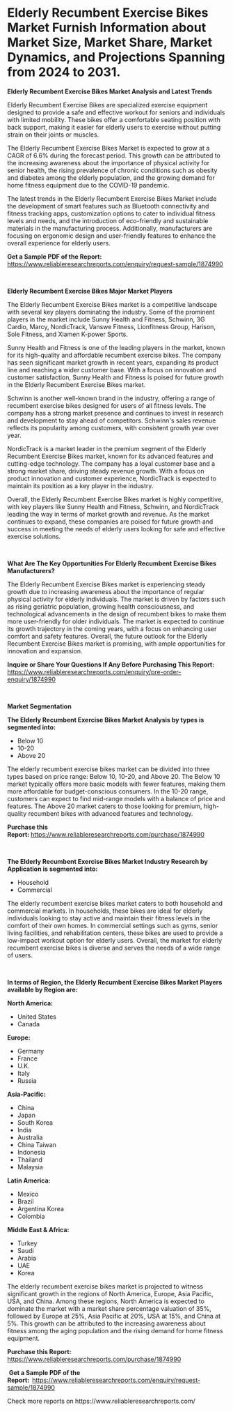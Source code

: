 <p><h1>Elderly Recumbent Exercise Bikes Market Furnish Information about Market Size, Market Share, Market Dynamics, and Projections Spanning from 2024 to 2031.</h1></p><p><strong>Elderly Recumbent Exercise Bikes Market Analysis and Latest Trends</strong></p>
<p><p>Elderly Recumbent Exercise Bikes are specialized exercise equipment designed to provide a safe and effective workout for seniors and individuals with limited mobility. These bikes offer a comfortable seating position with back support, making it easier for elderly users to exercise without putting strain on their joints or muscles.</p><p>The Elderly Recumbent Exercise Bikes Market is expected to grow at a CAGR of 6.6% during the forecast period. This growth can be attributed to the increasing awareness about the importance of physical activity for senior health, the rising prevalence of chronic conditions such as obesity and diabetes among the elderly population, and the growing demand for home fitness equipment due to the COVID-19 pandemic.</p><p>The latest trends in the Elderly Recumbent Exercise Bikes Market include the development of smart features such as Bluetooth connectivity and fitness tracking apps, customization options to cater to individual fitness levels and needs, and the introduction of eco-friendly and sustainable materials in the manufacturing process. Additionally, manufacturers are focusing on ergonomic design and user-friendly features to enhance the overall experience for elderly users.</p></p>
<p><strong>Get a Sample PDF of the Report:&nbsp;</strong> <a href="https://www.reliableresearchreports.com/enquiry/request-sample/1874990">https://www.reliableresearchreports.com/enquiry/request-sample/1874990</a></p>
<p>&nbsp;</p>
<p><strong>Elderly Recumbent Exercise Bikes Major Market Players</strong></p>
<p><p>The Elderly Recumbent Exercise Bikes market is a competitive landscape with several key players dominating the industry. Some of the prominent players in the market include Sunny Health and Fitness, Schwinn, 3G Cardio, Marcy, NordicTrack, Vanswe Fitness, Lionfitness Group, Harison, Sole Fitness, and Xiamen K-power Sports.</p><p>Sunny Health and Fitness is one of the leading players in the market, known for its high-quality and affordable recumbent exercise bikes. The company has seen significant market growth in recent years, expanding its product line and reaching a wider customer base. With a focus on innovation and customer satisfaction, Sunny Health and Fitness is poised for future growth in the Elderly Recumbent Exercise Bikes market.</p><p>Schwinn is another well-known brand in the industry, offering a range of recumbent exercise bikes designed for users of all fitness levels. The company has a strong market presence and continues to invest in research and development to stay ahead of competitors. Schwinn's sales revenue reflects its popularity among customers, with consistent growth year over year.</p><p>NordicTrack is a market leader in the premium segment of the Elderly Recumbent Exercise Bikes market, known for its advanced features and cutting-edge technology. The company has a loyal customer base and a strong market share, driving steady revenue growth. With a focus on product innovation and customer experience, NordicTrack is expected to maintain its position as a key player in the industry.</p><p>Overall, the Elderly Recumbent Exercise Bikes market is highly competitive, with key players like Sunny Health and Fitness, Schwinn, and NordicTrack leading the way in terms of market growth and revenue. As the market continues to expand, these companies are poised for future growth and success in meeting the needs of elderly users looking for safe and effective exercise solutions.</p></p>
<p>&nbsp;</p>
<p><strong>What Are The Key Opportunities For Elderly Recumbent Exercise Bikes Manufacturers?</strong></p>
<p><p>The Elderly Recumbent Exercise Bikes market is experiencing steady growth due to increasing awareness about the importance of regular physical activity for elderly individuals. The market is driven by factors such as rising geriatric population, growing health consciousness, and technological advancements in the design of recumbent bikes to make them more user-friendly for older individuals. The market is expected to continue its growth trajectory in the coming years, with a focus on enhancing user comfort and safety features. Overall, the future outlook for the Elderly Recumbent Exercise Bikes market is promising, with ample opportunities for innovation and expansion.</p></p>
<p><strong>Inquire or Share Your Questions If Any Before Purchasing This Report:</strong> <a href="https://www.reliableresearchreports.com/enquiry/pre-order-enquiry/1874990">https://www.reliableresearchreports.com/enquiry/pre-order-enquiry/1874990</a></p>
<p>&nbsp;</p>
<p><strong>Market Segmentation</strong></p>
<p><strong>The Elderly Recumbent Exercise Bikes Market Analysis by types is segmented into:</strong></p>
<p><ul><li>Below 10</li><li>10-20</li><li>Above 20</li></ul></p>
<p><p>The elderly recumbent exercise bikes market can be divided into three types based on price range: Below 10, 10-20, and Above 20. The Below 10 market typically offers more basic models with fewer features, making them more affordable for budget-conscious consumers. In the 10-20 range, customers can expect to find mid-range models with a balance of price and features. The Above 20 market caters to those looking for premium, high-quality recumbent bikes with advanced features and technology.</p></p>
<p><strong>Purchase this Report:&nbsp;</strong><a href="https://www.reliableresearchreports.com/purchase/1874990">https://www.reliableresearchreports.com/purchase/1874990</a></p>
<p>&nbsp;</p>
<p><strong>The Elderly Recumbent Exercise Bikes Market Industry Research by Application is segmented into:</strong></p>
<p><ul><li>Household</li><li>Commercial</li></ul></p>
<p><p>The elderly recumbent exercise bikes market caters to both household and commercial markets. In households, these bikes are ideal for elderly individuals looking to stay active and maintain their fitness levels in the comfort of their own homes. In commercial settings such as gyms, senior living facilities, and rehabilitation centers, these bikes are used to provide a low-impact workout option for elderly users. Overall, the market for elderly recumbent exercise bikes is diverse and serves the needs of a wide range of users.</p></p>
<p>&nbsp;</p>
<p><strong>In terms of Region, the Elderly Recumbent Exercise Bikes Market Players available by Region are:</strong></p>
<p>
    <p> <strong> North America: </strong>
        <ul>
            <li>United States</li>
            <li>Canada</li>
        </ul>
        </p> 
    <p> <strong> Europe: </strong>
        <ul>
            <li>Germany</li>
            <li>France</li>
            <li>U.K.</li>
            <li>Italy</li>
            <li>Russia</li>
        </ul>
        </p> 
    <p> <strong> Asia-Pacific: </strong>
        <ul>
            <li>China</li>
            <li>Japan</li>
            <li>South Korea</li>
            <li>India</li>
            <li>Australia</li>
            <li>China Taiwan</li>
            <li>Indonesia</li>
            <li>Thailand</li>
            <li>Malaysia</li>
        </ul>
        </p> 
    <p> <strong> Latin America: </strong>
        <ul>
            <li>Mexico</li>
            <li>Brazil</li>
            <li>Argentina Korea</li>
            <li>Colombia</li>
        </ul>
        </p> 
    <p> <strong> Middle East & Africa: </strong>
        <ul>
            <li>Turkey</li>
            <li>Saudi</li>
            <li>Arabia</li>
            <li>UAE</li>
            <li>Korea</li>
        </ul>
    </p>
    </p>
<p><p>The elderly recumbent exercise bikes market is projected to witness significant growth in the regions of North America, Europe, Asia Pacific, USA, and China. Among these regions, North America is expected to dominate the market with a market share percentage valuation of 35%, followed by Europe at 25%, Asia Pacific at 20%, USA at 15%, and China at 5%. This growth can be attributed to the increasing awareness about fitness among the aging population and the rising demand for home fitness equipment.</p></p>
<p><strong>Purchase this Report: </strong><a href="https://www.reliableresearchreports.com/purchase/1874990">https://www.reliableresearchreports.com/purchase/1874990</a></p>
<p>&nbsp;<strong>Get a Sample PDF of the Report:&nbsp;&nbsp;</strong><a href="https://www.reliableresearchreports.com/enquiry/request-sample/1874990">https://www.reliableresearchreports.com/enquiry/request-sample/1874990</a></p>
<p><strong></strong></p>
<p>Check more reports on https://www.reliableresearchreports.com/</p>
